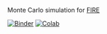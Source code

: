 Monte Carlo simulation for [FIRE](https://www.playingwithfire.co/whatisfire)


[![Binder](https://mybinder.org/badge_logo.svg)](https://mybinder.org/v2/gh/okigan/mc_fire/master?filepath=mc_fire.ipynb)
[![Colab](https://colab.research.google.com/assets/colab-badge.svg)](https://colab.research.google.com/github/okigan/mc_fire/blob/master/mc_fire.ipynb)

